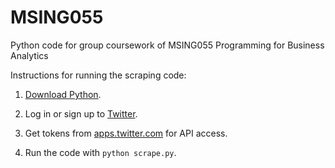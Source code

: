 # MSING055
Python code for group coursework of MSING055 Programming for Business Analytics

Instructions for running the scraping code: 

1. [Download Python](https://www.python.org/downloads/).

2. Log in or sign up to [Twitter](https://twitter.com/).

3. Get tokens from [apps.twitter.com](https://apps.twitter.com/) for API access.

4. Run the code with `python scrape.py`.
